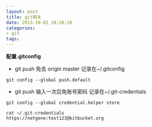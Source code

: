 ```yaml
---
layout: post
title: git相关
date: 2013-10-01 20:20:20
categories:
- git
tags:
---
```


**配置.gitconfig**  

- git push 免去 origin master 记录在~/.gitconfig

```
git config --global push.default 
```

- git push 输入一次后免账号密码 记录在~/.git-credentials

```
git config --global credential.helper store

cat ~/.git-credentials
https://netgene:test123@bitbucket.org
```